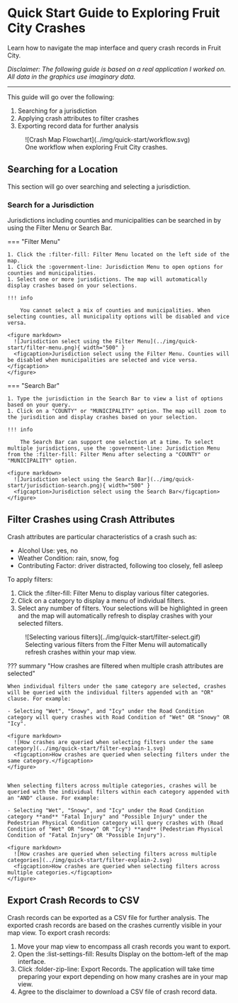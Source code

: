 # Quick Start Guide to Exploring Fruit City Crashes
Learn how to navigate the map interface and query crash records in Fruit City.

*Disclaimer: The following guide is based on a real application I worked on. All data in the graphics use imaginary data.*
___

This guide will go over the following:

1. Searching for a jurisdiction
2. Applying crash attributes to filter crashes
3. Exporting record data for further analysis

<figure markdown>
  ![Crash Map Flowchart](../img/quick-start/workflow.svg)
  <figcaption>One workflow when exploring Fruit City crashes.</figcaption>
</figure>



## Searching for a Location

This section will go over searching and selecting a jurisdiction.

### Search for a Jurisdiction

Jurisdictions including counties and municipalities can be searched in by using the Filter Menu or Search Bar.

=== "Filter Menu"

    1. Click the :filter-fill: Filter Menu located on the left side of the map.
    1. Click the :government-line: Jurisdiction Menu to open options for counties and municipalities.
    1. Select one or more jurisdictions. The map will automatically display crashes based on your selections.

    !!! info

        You cannot select a mix of counties and municipalities. When selecting counties, all municipality options will be disabled and vice versa.

    <figure markdown>
      ![Jurisdiction select using the Filter Menu](../img/quick-start/filter-menu.png){ width="500" }
      <figcaption>Jurisdiction select using the Filter Menu. Counties will be disabled when municipalities are selected and vice versa.</figcaption>
    </figure>


=== "Search Bar"

    1. Type the jurisdiction in the Search Bar to view a list of options based on your query.
    1. Click on a "COUNTY" or "MUNICIPALITY" option. The map will zoom to the jurisdition and display crashes based on your selection.

    !!! info

        The Search Bar can support one selection at a time. To select multiple jurisdictions, use the :government-line: Jurisdiction Menu from the :filter-fill: Filter Menu after selecting a "COUNTY" or "MUNICIPALITY" option.

    <figure markdown>
      ![Jurisdiction select using the Search Bar](../img/quick-start/jurisdiction-search.png){ width="500" }
      <figcaption>Jurisdiction select using the Search Bar</figcaption>
    </figure>

## Filter Crashes using Crash Attributes

Crash attributes are particular characteristics of a crash such as:

- Alcohol Use: yes, no
- Weather Condition: rain, snow, fog
- Contributing Factor: driver distracted, following too closely, fell asleep

To apply filters:

1. Click the :filter-fill: Filter Menu to display various filter categories.
2. Click on a category to display a menu of individual filters.
3. Select any number of filters. Your selections will be highlighted in green and the map will automatically refresh to display crashes with your selected filters. 

<figure markdown>
  ![Selecting various filters](../img/quick-start/filter-select.gif)
  <figcaption>Selecting various filters from the Filter Menu will automatically refresh crashes within your map view.</figcaption>
</figure>

??? summary "How crashes are filtered when multiple crash attributes are selected"

    When individual filters under the same category are selected, crashes will be queried with the individual filters appended with an "OR" clause. For example: 

    - Selecting "Wet", "Snowy", and "Icy" under the Road Condition category will query crashes with Road Condition of "Wet" OR "Snowy" OR "Icy".

    <figure markdown>
      ![How crashes are queried when selecting filters under the same category](../img/quick-start/filter-explain-1.svg)
      <figcaption>How crashes are queried when selecting filters under the same category.</figcaption>
    </figure>
    

    When selecting filters across multiple categories, crashes will be queried with the individual filters within each category appended with an "AND" clause. For example:

    - Selecting "Wet", "Snowy", and "Icy" under the Road Condition category **and** "Fatal Injury" and "Possible Injury" under the Pedestrian Physical Condition category will query crashes with (Road Condition of "Wet" OR "Snowy" OR "Icy") **and** (Pedestrian Physical Condition of "Fatal Injury" OR "Possible Injury").

    <figure markdown>
      ![How crashes are queried when selecting filters across multiple categories](../img/quick-start/filter-explain-2.svg)
      <figcaption>How crashes are queried when selecting filters across multiple categories.</figcaption>
    </figure> 

## Export Crash Records to CSV

Crash records can be exported as a CSV file for further analysis. The exported crash records are based on the crashes currently visible in your map view. To export crash records:

1. Move your map view to encompass all crash records you want to export.
2. Open the :list-settings-fill: Results Display on the bottom-left of the map interface. 
3. Click :folder-zip-line: Export Records. The application will take time preparing your export depending on how many crashes are in your map view.
4. Agree to the disclaimer to download a CSV file of crash record data.
